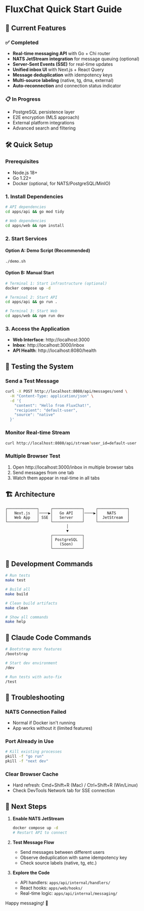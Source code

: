 # FluxChat Quick Start Guide

## 🚀 Current Features

### ✅ Completed
- **Real-time messaging API** with Go + Chi router
- **NATS JetStream integration** for message queuing (optional)
- **Server-Sent Events (SSE)** for real-time updates
- **Unified inbox UI** with Next.js + React Query
- **Message deduplication** with idempotency keys
- **Multi-source labeling** (native, tg, dma, external)
- **Auto-reconnection** and connection status indicator

### 📋 In Progress
- PostgreSQL persistence layer
- E2E encryption (MLS approach)
- External platform integrations
- Advanced search and filtering

## 🛠️ Quick Setup

### Prerequisites
- Node.js 18+
- Go 1.22+
- Docker (optional, for NATS/PostgreSQL/MinIO)

### 1. Install Dependencies
```bash
# API dependencies
cd apps/api && go mod tidy

# Web dependencies  
cd apps/web && npm install
```

### 2. Start Services

#### Option A: Demo Script (Recommended)
```bash
./demo.sh
```

#### Option B: Manual Start
```bash
# Terminal 1: Start infrastructure (optional)
docker compose up -d

# Terminal 2: Start API
cd apps/api && go run .

# Terminal 3: Start Web
cd apps/web && npm run dev
```

### 3. Access the Application
- **Web Interface**: http://localhost:3000
- **Inbox**: http://localhost:3000/inbox
- **API Health**: http://localhost:8080/health

## 🧪 Testing the System

### Send a Test Message
```bash
curl -X POST http://localhost:8080/api/messages/send \
  -H "Content-Type: application/json" \
  -d '{
    "content": "Hello from FluxChat!",
    "recipient": "default-user",
    "source": "native"
  }'
```

### Monitor Real-time Stream
```bash
curl http://localhost:8080/api/stream?user_id=default-user
```

### Multiple Browser Test
1. Open http://localhost:3000/inbox in multiple browser tabs
2. Send messages from one tab
3. Watch them appear in real-time in all tabs

## 🏗️ Architecture

```
┌─────────────┐     ┌─────────────┐     ┌─────────────┐
│   Next.js   │────▶│   Go API    │────▶│    NATS     │
│   Web App   │ SSE │   Server    │     │  JetStream  │
└─────────────┘     └─────────────┘     └─────────────┘
                           │
                           ▼
                    ┌─────────────┐
                    │ PostgreSQL  │
                    │   (Soon)    │
                    └─────────────┘
```

## 🔧 Development Commands

```bash
# Run tests
make test

# Build all
make build

# Clean build artifacts
make clean

# Show all commands
make help
```

## 📝 Claude Code Commands

```bash
# Bootstrap more features
/bootstrap

# Start dev environment
/dev

# Run tests with auto-fix
/test
```

## 🐛 Troubleshooting

### NATS Connection Failed
- Normal if Docker isn't running
- App works without it (limited features)

### Port Already in Use
```bash
# Kill existing processes
pkill -f "go run"
pkill -f "next dev"
```

### Clear Browser Cache
- Hard refresh: Cmd+Shift+R (Mac) / Ctrl+Shift+R (Win/Linux)
- Check DevTools Network tab for SSE connection

## 🚦 Next Steps

1. **Enable NATS JetStream**
   ```bash
   docker compose up -d
   # Restart API to connect
   ```

2. **Test Message Flow**
   - Send messages between different users
   - Observe deduplication with same idempotency key
   - Check source labels (native, tg, etc.)

3. **Explore the Code**
   - API handlers: `apps/api/internal/handlers/`
   - React hooks: `apps/web/hooks/`
   - Real-time logic: `apps/api/internal/messaging/`

Happy messaging! 🎉